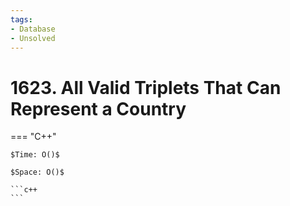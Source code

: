 ```yaml
---
tags:
- Database
- Unsolved
---
```



# 1623. All Valid Triplets That Can Represent a Country

=== "C++"

    $Time: O()$

    $Space: O()$

    ```c++
    ```